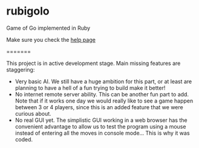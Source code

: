 rubigolo
========

Game of Go implemented in Ruby

Make sure you check the [help page](http://htmlpreview.github.io/?https://github.com/kubicle/rubigolo/blob/master/help-index.html)

=======

This project is in active development stage. Main missing features are staggering:

* Very basic AI. We still have a huge ambition for this part, or at least are planning to have a hell of a fun trying to build make it better!
* No internet remote server ability. This can be another fun part to add. Note that if it works one day we would really like to see a game happen between 3 or 4 players, since this is an added feature that we were curious about.
* No real GUI yet. The simplistic GUI working in a web browser has the convenient advantage to allow us to test the program using a mouse instead of entering all the moves in console mode... This is why it was coded.
